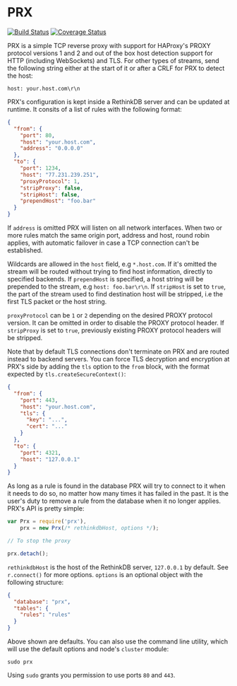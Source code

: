 # PRX
[![Build Status][ci-img]][ci-url] [![Coverage Status][cover-img]][cover-url]

PRX is a simple TCP reverse proxy with support for HAProxy's PROXY protocol versions 1 and 2 and out of the box host detection support for HTTP (including WebSockets) and TLS. For other types of streams, send the following string either at the start of it or after a CRLF for PRX to detect the host:

```
host: your.host.com\r\n
```

PRX's configuration is kept inside a RethinkDB server and can be updated at runtime. It consits of a list of rules with the following format:

```json
{
  "from": {
    "port": 80,
    "host": "your.host.com",
    "address": "0.0.0.0"
  },
  "to": {
    "port": 1234,
    "host": "77.231.239.251",
    "proxyProtocol": 1,
    "stripProxy": false,
    "stripHost": false,
    "prependHost": "foo.bar"
  }
}
```

If `address` is omitted PRX will listen on all network interfaces. When two or more rules match the same origin port, address and host, round robin applies, with automatic failover in case a TCP connection can't be established.

Wildcards are allowed in the `host` field, e.g `*.host.com`. If it's omitted the stream will be routed without trying to find host information, directly to specified backends. If `prependHost` is specified, a host string will be prepended to the stream, e.g `host: foo.bar\r\n`. If `stripHost` is set to `true`, the part of the stream used to find destination host will be stripped, i.e the first TLS packet or the host string.

`proxyProtocol` can be `1` or `2` depending on the desired PROXY protocol version. It can be omitted in order to disable the PROXY protocol header. If `stripProxy` is set to `true`, previously existing PROXY protocol headers will be stripped.

Note that by default TLS connections don't terminate on PRX and are routed instead to backend servers. You can force TLS decryption and encryption at PRX's side by adding the `tls` option to the `from` block, with the format expected by `tls.createSecureContext()`:

```json
{
  "from": {
    "port": 443,
    "host": "your.host.com",
    "tls": {
      "key": "...",
      "cert": "..."
    }
  },
  "to": {
    "port": 4321,
    "host": "127.0.0.1"
  }
}
```

As long as a rule is found in the database PRX will try to connect to it when it needs to do so, no matter how many times it has failed in the past. It is the user's duty to remove a rule from the database when it no longer applies. PRX's API is pretty simple:

```javascript
var Prx = require('prx'),
    prx = new Prx(/* rethinkdbHost, options */);

// To stop the proxy

prx.detach();
```

`rethinkdbHost` is the host of the RethinkDB server, `127.0.0.1` by default. See `r.connect()` for more options. `options` is an optional object with the following structure:

```json
{
  "database": "prx",
  "tables": {
    "rules": "rules"
  }
}
```

Above shown are defaults. You can also use the command line utility, which will use the default options and node's `cluster` module:

```
sudo prx
```

Using `sudo` grants you permission to use ports `80` and `443`.

[ci-img]: https://circleci.com/gh/manvalls/prx.svg?style=shield
[ci-url]: https://circleci.com/gh/manvalls/prx
[cover-img]: https://coveralls.io/repos/manvalls/prx/badge.svg?branch=master&service=github
[cover-url]: https://coveralls.io/github/manvalls/prx?branch=master
